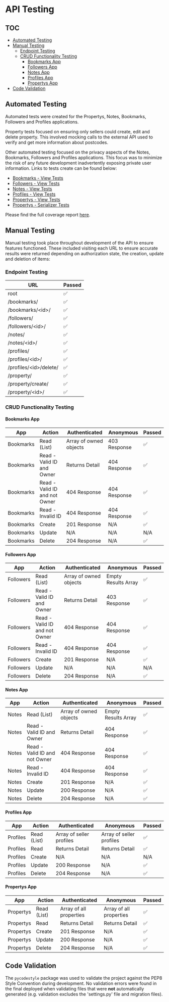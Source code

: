# API Testing

## TOC

- [Automated Testing](#automated-testing)
- [Manual Testing](#manual-testing)
  - [Endpoint Testing](#endpoint-testing)
  - [CRUD Functionality Testing](#crud-functionality-testing)
    - [Bookmarks App](#bookmarks-app)
    - [Followers App](#followers-app)
    - [Notes App](#notes-app)
    - [Profiles App](#profiles-app)
    - [Propertys App](#propertys-app)
- [Code Validation](#code-validation)

## Automated Testing

Automated tests were created for the Propertys, Notes, Bookmarks, Followers and Profiles applications.

Property tests focused on ensuring only sellers could create, edit and delete property. This involved mocking calls to the external API used to verify and get more information about postcodes.

Other automated testing focused on the privacy aspects of the Notes, Bookmarks, Followers and Profiles applications. This focus was to minimize the risk of any future development inadvertently exposing private user information. Links to tests create can be found below:

- [Bookmarks - View Tests](https://github.com/ianmeigh/property-direct-backend/blob/main/bookmarks/tests/test_views.py)
- [Followers - View Tests](https://github.com/ianmeigh/property-direct-backend/blob/main/followers/tests/test_views.py)
- [Notes - View Tests](https://github.com/ianmeigh/property-direct-backend/blob/main/notes/tests/test_views.py)
- [Profiles - View Tests](https://github.com/ianmeigh/property-direct-backend/blob/main/profiles/tests/test_views.py)
- [Propertys - View Tests](https://github.com/ianmeigh/property-direct-backend/blob/main/propertys/tests/test_views.py)
- [Propertys - Serializer Tests](https://github.com/ianmeigh/property-direct-backend/blob/main/propertys/tests/test_serializers.py)

Please find the full coverage report [here](docs/testing_coverage_report.png).

## Manual Testing

Manual testing took place throughout development of the API to ensure features functioned. These included visiting each URL to ensure accurate results were returned depending on authorization state, the creation, update and deletion of items:

### Endpoint Testing

| URL | Passed |
|---|---|
| root | :white_check_mark: |
| /bookmarks/ | :white_check_mark: |
| /bookmarks/\<id>/ | :white_check_mark: |
| /followers/ | :white_check_mark: |
| /followers/\<id>/ | :white_check_mark: |
| /notes/ | :white_check_mark: |
| /notes/\<id>/ | :white_check_mark: |
| /profiles/ | :white_check_mark: |
| /profiles/\<id>/ | :white_check_mark: |
| /profiles/\<id>/delete/ | :white_check_mark: |
| /property/ | :white_check_mark: |
| /property/create/ | :white_check_mark: |
| /property/\<id>/ | :white_check_mark: |

### CRUD Functionality Testing

#### Bookmarks App

| App | Action | Authenticated | Anonymous | Passed |
|---|---|---|---|---|
| Bookmarks | Read (List) | Array of owned objects | 403 Response | :white_check_mark: |
| Bookmarks | Read - Valid ID and Owner | Returns Detail | 404 Response | :white_check_mark: |
| Bookmarks | Read - Valid ID and not Owner | 404 Response | 404 Response | :white_check_mark: |
| Bookmarks | Read - Invalid ID | 404 Response | 404 Response  | :white_check_mark: |
| Bookmarks | Create | 201 Response | N/A | :white_check_mark: |
| Bookmarks | Update | N/A| N/A | N/A |
| Bookmarks | Delete | 204 Response | N/A | :white_check_mark: |

#### Followers App

| App | Action | Authenticated | Anonymous | Passed |
|---|---|---|---|---|
| Followers | Read (List) | Array of owned objects | Empty Results Array | :white_check_mark: |
| Followers | Read - Valid ID and Owner | Returns Detail | 403 Response | :white_check_mark: |
| Followers | Read - Valid ID and not Owner | 404 Response | 404 Response | :white_check_mark: |
| Followers | Read - Invalid ID | 404 Response | 404 Response  | :white_check_mark: |
| Followers | Create | 201 Response | N/A | :white_check_mark: |
| Followers | Update | N/A | N/A | N/A |
| Followers | Delete | 204 Response | N/A | :white_check_mark: |

#### Notes App

| App | Action | Authenticated | Anonymous | Passed |
|---|---|---|---|---|
| Notes | Read (List) | Array of owned objects | Empty Results Array | :white_check_mark: |
| Notes | Read - Valid ID and Owner | Returns Detail | 404 Response | :white_check_mark: |
| Notes | Read - Valid ID and not Owner | 404 Response | 404 Response | :white_check_mark: |
| Notes | Read - Invalid ID | 404 Response | 404 Response  | :white_check_mark: |
| Notes | Create | 201 Response | N/A | :white_check_mark: |
| Notes | Update | 200 Response | N/A | :white_check_mark: |
| Notes | Delete | 204 Response | N/A | :white_check_mark: |

#### Profiles App

| App | Action | Authenticated | Anonymous | Passed |
|---|---|---|---|---|
| Profiles | Read (List) | Array of seller profiles | Array of seller profiles | :white_check_mark: |
| Profiles | Read | Returns Detail | Returns Detail | :white_check_mark: |
| Profiles | Create | N/A | N/A | N/A |
| Profiles | Update | 200 Response | N/A | :white_check_mark: |
| Profiles | Delete | 204 Response | N/A | :white_check_mark: |

#### Propertys App

| App | Action | Authenticated | Anonymous | Passed |
|---|---|---|---|---|
| Propertys | Read (List) | Array of all properties | Array of all properties | :white_check_mark: |
| Propertys | Read | Returns Detail | Returns Detail | :white_check_mark: |
| Propertys | Create | 201 Response | N/A | :white_check_mark: |
| Propertys | Update | 200 Response | N/A | :white_check_mark: |
| Propertys | Delete | 204 Response | N/A | :white_check_mark: |

## Code Validation

The `pycodestyle` package was used to validate the project against the PEP8 Style Convention during development. No validation errors were found in the final deployed when validating files that were **not** automatically generated (e.g. validation excludes the 'settings.py' file and migration files).
